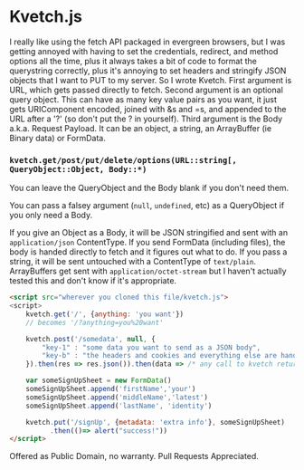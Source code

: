 # Kvetch.js

I really like using the fetch API packaged in evergreen browsers, but I was getting annoyed with having to set the credentials, redirect, and method options all the time, plus it always takes a bit of code to format the querystring correctly, plus it's annoying to set headers and stringify JSON objects that I want to PUT to my server. So I wrote Kvetch. First argument is URL, which gets passed directly to fetch. Second argument is an optional query object. This can have as many key value pairs as you want, it just gets URIComponent encoded, joined with &s and =s, and appended to the URL after a '?' (so don't put the ? in yourself). Third argument is the Body a.k.a. Request Payload. It can be an object, a string, an ArrayBuffer (ie Binary data) or FormData.

### `kvetch.get/post/put/delete/options(URL::string[, QueryObject::Object, Body::*)`
You can leave the QueryObject and the Body blank if you don't need them.

You can pass a falsey argument (`null`, `undefined`, etc) as a QueryObject if you only need a Body.

If you give an Object as a Body, it will be JSON stringified and sent with an `application/json` ContentType. If you send FormData (including files), the body is handed directly to fetch and it figures out what to do. If you pass a string, it will be sent untouched with a ContentType of `text/plain`. ArrayBuffers get sent with `application/octet-stream` but I haven't actually tested this and don't know if it's appropriate.

```html
<script src="wherever you cloned this file/kvetch.js">
<script>
    kvetch.get('/', {anything: 'you want'})
    // becomes '/?anything=you%20want'

    kvetch.post('/somedata', null, {
        "key-1" : "some data you want to send as a JSON body",
        "key-b" : "the headers and cookies and everything else are handled for you"
    }).then(res => res.json()).then(data => /* any call to kvetch returns the fetch it invoked */)

    var someSignUpSheet = new FormData()
    someSignUpSheet.append('firstName','your')
    someSignUpSheet.append('middleName','latest')
    someSignUpSheet.append('lastName', 'identity')

    kvetch.put('/signUp', {metadata: 'extra info'}, someSignUpSheet)
          .then(()=> alert("success!"))
</script>
```

Offered as Public Domain, no warranty. Pull Requests Appreciated.
